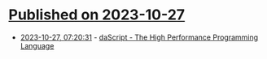 # [Published on 2023-10-27](index.md)

* [2023-10-27, 07:20:31](https://lobste.rs/s/iusham/dascript_high_performance_programming) - [daScript - The High Performance Programming Language](https://dascript.org/)
